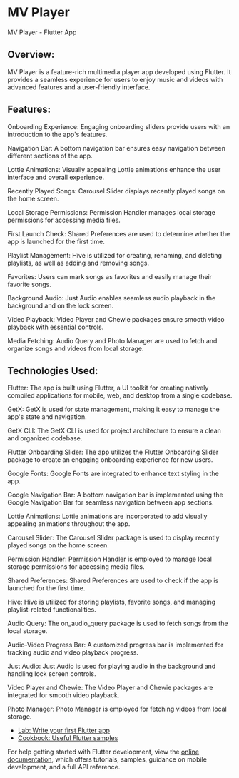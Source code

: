 # MV Player

MV Player - Flutter App

## Overview:



MV Player is a feature-rich multimedia player app developed using Flutter. It provides a seamless experience for users to enjoy music and videos with advanced features and a user-friendly interface.



Features:
-------------------------------------------- 
Onboarding Experience: Engaging onboarding sliders provide users with an introduction to the app's features.

Navigation Bar: A bottom navigation bar ensures easy navigation between different sections of the app.

Lottie Animations: Visually appealing Lottie animations enhance the user interface and overall experience.

Recently Played Songs: Carousel Slider displays recently played songs on the home screen.

Local Storage Permissions: Permission Handler manages local storage permissions for accessing media files.

First Launch Check: Shared Preferences are used to determine whether the app is launched for the first time.

Playlist Management: Hive is utilized for creating, renaming, and deleting playlists, as well as adding and removing songs.

Favorites: Users can mark songs as favorites and easily manage their favorite songs.

Background Audio: Just Audio enables seamless audio playback in the background and on the lock screen.

Video Playback: Video Player and Chewie packages ensure smooth video playback with essential controls.

Media Fetching: Audio Query and Photo Manager are used to fetch and organize songs and videos from local storage.



Technologies Used:
--------------------------- 

Flutter: The app is built using Flutter, a UI toolkit for creating natively compiled applications for mobile, web, and desktop from a single codebase.

GetX: GetX is used for state management, making it easy to manage the app's state and navigation.

GetX CLI: The GetX CLI is used for project architecture to ensure a clean and organized codebase.

Flutter Onboarding Slider: The app utilizes the Flutter Onboarding Slider package to create an engaging onboarding experience for new users.

Google Fonts: Google Fonts are integrated to enhance text styling in the app.

Google Navigation Bar: A bottom navigation bar is implemented using the Google Navigation Bar for seamless navigation between app sections.

Lottie Animations: Lottie animations are incorporated to add visually appealing animations throughout the app.

Carousel Slider: The Carousel Slider package is used to display recently played songs on the home screen.

Permission Handler: Permission Handler is employed to manage local storage permissions for accessing media files.

Shared Preferences: Shared Preferences are used to check if the app is launched for the first time.

Hive: Hive is utilized for storing playlists, favorite songs, and managing playlist-related functionalities.

Audio Query: The on_audio_query package is used to fetch songs from the local storage.

Audio-Video Progress Bar: A customized progress bar is implemented for tracking audio and video playback progress.

Just Audio: Just Audio is used for playing audio in the background and handling lock screen controls.

Video Player and Chewie: The Video Player and Chewie packages are integrated for smooth video playback.

Photo Manager: Photo Manager is employed for fetching videos from local storage.

- [Lab: Write your first Flutter app](https://docs.flutter.dev/get-started/codelab)
- [Cookbook: Useful Flutter samples](https://docs.flutter.dev/cookbook)

For help getting started with Flutter development, view the
[online documentation](https://docs.flutter.dev/), which offers tutorials,
samples, guidance on mobile development, and a full API reference.
